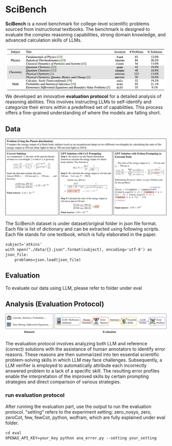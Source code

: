 # SciBench



**SciBench** is a novel benchmark for college-level scientific problems sourced from instructional textbooks. The benchmark is designed to evaluate the complex reasoning capabilities,
strong domain knowledge, and advanced calculation skills of LLMs. 

![Alt text](assets/table.jpeg)
We developed an innovative **evaluation protocol** for a detailed analysis of reasoning abilities. This
involves instructing LLMs to self-identify and categorize their errors within a predefined set of
capabilities. This process offers a fine-grained understanding of where the models are falling short.

## Data
![Alt text](assets/example.jpg)

The SciBench dataset is under dataset/original folder in json file format. Each file is list of dictionary and can be extracted using following scripts.
Each file stands for one textbook, which is fully elaborated in the paper. 

```
subject='atkins'
with open("./data/{}.json".format(subject), encoding='utf-8') as json_file:
    problems=json.load(json_file)

```

## Evaluation
To evaluate our data using LLM, please refer to folder under eval

## Analysis (Evaluation Protocol)
![Alt text](assets/pipeline.jpg)

The evaluation protocol involves analyzing both LLM
and reference (correct) solutions with the assistance of human annotators to identify error reasons.
These reasons are then summarized into ten essential scientific problem-solving skills in which LLM
may face challenges. Subsequently, a LLM verifier is employed to automatically attribute each
incorrectly answered problem to a lack of a specific skill. The resulting error profiles enable the
interpretation of the improved skills by certain prompting strategies and direct comparison of various
strategies.
### run evaluation protocol
After running the evaluation part, use the output to run the evaluation protocol. "setting" refers to the experiment setting: zero_nosys, zero, zeroCot, few, fewCot, python, wolfram, which are fully explained under eval folder.
```
cd eval
OPENAI_API_KEY=your_key python ana_error.py --setting your_setting 
```


